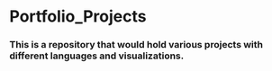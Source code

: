 # Portfolio_Projects
### This is a repository that would hold various projects with different languages and visualizations.
